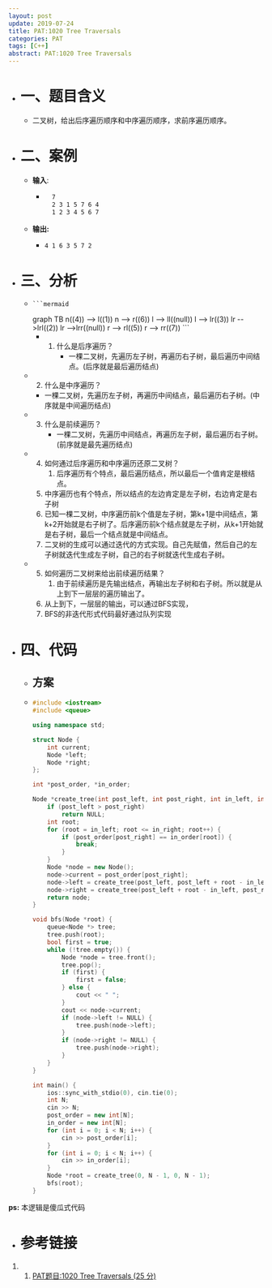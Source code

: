 ```yaml
---
layout: post
update: 2019-07-24
title: PAT:1020 Tree Traversals
categories: PAT
tags: [C++]
abstract: PAT:1020 Tree Traversals
---
```


* # 一、题目含义
    * 二叉树，给出后序遍历顺序和中序遍历顺序，求前序遍历顺序。
    
* # 二、案例
  
    * **输入**: 
        * ```markdown
            7
            2 3 1 5 7 6 4
            1 2 3 4 5 6 7
            ```
    * **输出:** 
        *   ```markdown
            4 1 6 3 5 7 2
            ```
    
* # 三、分析
  * 	```mermaid
      graph TB
      n((4)) --> l((1))
      n --> r((6))
      l --> ll((null))
      l --> lr((3))
      lr -->lrl((2))
      lr -->lrr((null))
      r --> rl((5))
      r --> rr((7))
		```
	*   1. 什么是后序遍历？
			* 一棵二叉树，先遍历左子树，再遍历右子树，最后遍历中间结点。(后序就是最后遍历结点)
   *  	2. 什么是中序遍历？
  		  * 一棵二叉树，先遍历左子树，再遍历中间结点，最后遍历右子树。(中序就是中间遍历结点)
   *  3. 什么是前续遍历？
  		  * 一棵二叉树，先遍历中间结点，再遍历左子树，最后遍历右子树。(前序就是最先遍历结点)
   *  4. 如何通过后序遍历和中序遍历还原二叉树？
        	1. 后序遍历有个特点，最后遍历结点，所以最后一个值肯定是根结点。
     	2. 中序遍历也有个特点，所以结点的左边肯定是左子树，右边肯定是右子树
     	3. 已知一棵二叉树，中序遍历前k个值是左子树，第k+1是中间结点，第k+2开始就是右子树了。后序遍历前k个结点就是左子树，从k+1开始就是右子树，最后一个结点就是中间结点。
     	4. 二叉树的生成可以通过迭代的方式实现。自己先赋值，然后自己的左子树就迭代生成左子树，自己的右子树就迭代生成右子树。
   *  5. 如何遍历二叉树来给出前续遍历结果？
        	1. 由于前续遍历是先输出结点，再输出左子树和右子树。所以就是从上到下一层层的遍历输出了。
     	2. 从上到下，一层层的输出，可以通过BFS实现，
     	3. BFS的非迭代形式代码最好通过队列实现
  
* # 四、代码
  
    *   ## 方案
    *   ```c++
        #include <iostream>
        #include <queue>
        
        using namespace std;
        
        struct Node {
            int current;
            Node *left;
            Node *right;
        };
        
        int *post_order, *in_order;
        
        Node *create_tree(int post_left, int post_right, int in_left, int in_right) {
            if (post_left > post_right)
                return NULL;
            int root;
            for (root = in_left; root <= in_right; root++) {
                if (post_order[post_right] == in_order[root]) {
                    break;
                }
            }
            Node *node = new Node();
            node->current = post_order[post_right];
            node->left = create_tree(post_left, post_left + root - in_left - 1, in_left, root - 1);
            node->right = create_tree(post_left + root - in_left, post_right - 1, root + 1, in_right);
            return node;
        }
        
        void bfs(Node *root) {
            queue<Node *> tree;
            tree.push(root);
            bool first = true;
            while (!tree.empty()) {
                Node *node = tree.front();
                tree.pop();
                if (first) {
                    first = false;
                } else {
                    cout << " ";
                }
                cout << node->current;
                if (node->left != NULL) {
                    tree.push(node->left);
                }
                if (node->right != NULL) {
                    tree.push(node->right);
                }
            }
        }
        
        int main() {
            ios::sync_with_stdio(0), cin.tie(0);
            int N;
            cin >> N;
            post_order = new int[N];
            in_order = new int[N];
            for (int i = 0; i < N; i++) {
                cin >> post_order[i];
            }
            for (int i = 0; i < N; i++) {
                cin >> in_order[i];
            }
            Node *root = create_tree(0, N - 1, 0, N - 1);
            bfs(root);
        }
        ```

**ps:** 本逻辑是傻瓜式代码
* # 参考链接

1. 1. [PAT题目:1020 Tree Traversals (25 分)](https://pintia.cn/problem-sets/994805342720868352/problems/994805485033603072)